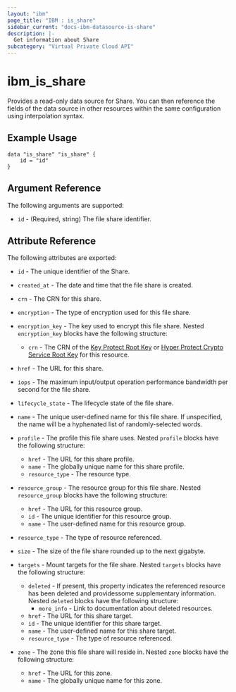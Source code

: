 ```yaml
---
layout: "ibm"
page_title: "IBM : is_share"
sidebar_current: "docs-ibm-datasource-is-share"
description: |-
  Get information about Share
subcategory: "Virtual Private Cloud API"
---
```


# ibm\_is_share

Provides a read-only data source for Share. You can then reference the fields of the data source in other resources within the same configuration using interpolation syntax.

## Example Usage

```hcl
data "is_share" "is_share" {
	id = "id"
}
```

## Argument Reference

The following arguments are supported:

* `id` - (Required, string) The file share identifier.

## Attribute Reference

The following attributes are exported:

* `id` - The unique identifier of the Share.
* `created_at` - The date and time that the file share is created.

* `crn` - The CRN for this share.

* `encryption` - The type of encryption used for this file share.

* `encryption_key` - The key used to encrypt this file share. Nested `encryption_key` blocks have the following structure:
	* `crn` - The CRN of the [Key Protect Root Key](https://cloud.ibm.com/docs/key-protect?topic=key-protect-getting-started-tutorial) or [Hyper Protect Crypto Service Root Key](https://cloud.ibm.com/docs/hs-crypto?topic=hs-crypto-get-started) for this resource.

* `href` - The URL for this share.

* `iops` - The maximum input/output operation performance bandwidth per second for the file share.

* `lifecycle_state` - The lifecycle state of the file share.

* `name` - The unique user-defined name for this file share. If unspecified, the name will be a hyphenated list of randomly-selected words.

* `profile` - The profile this file share uses. Nested `profile` blocks have the following structure:
	* `href` - The URL for this share profile.
	* `name` - The globally unique name for this share profile.
	* `resource_type` - The resource type.

* `resource_group` - The resource group for this file share. Nested `resource_group` blocks have the following structure:
	* `href` - The URL for this resource group.
	* `id` - The unique identifier for this resource group.
	* `name` - The user-defined name for this resource group.

* `resource_type` - The type of resource referenced.

* `size` - The size of the file share rounded up to the next gigabyte.

* `targets` - Mount targets for the file share. Nested `targets` blocks have the following structure:
	* `deleted` - If present, this property indicates the referenced resource has been deleted and providessome supplementary information. Nested `deleted` blocks have the following structure:
		* `more_info` - Link to documentation about deleted resources.
	* `href` - The URL for this share target.
	* `id` - The unique identifier for this share target.
	* `name` - The user-defined name for this share target.
	* `resource_type` - The type of resource referenced.

* `zone` - The zone this file share will reside in. Nested `zone` blocks have the following structure:
	* `href` - The URL for this zone.
	* `name` - The globally unique name for this zone.

